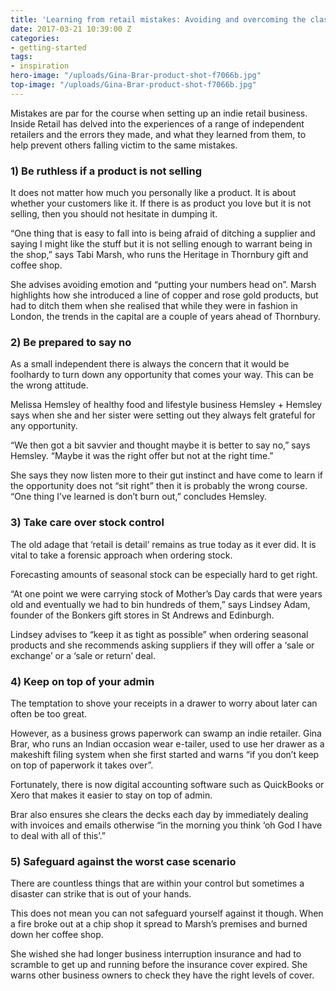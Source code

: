 ```yaml
---
title: 'Learning from retail mistakes: Avoiding and overcoming the classic errors'
date: 2017-03-21 10:39:00 Z
categories:
- getting-started
tags:
- inspiration
hero-image: "/uploads/Gina-Brar-product-shot-f7066b.jpg"
top-image: "/uploads/Gina-Brar-product-shot-f7066b.jpg"
---
```


Mistakes are par for the course when setting up an indie retail business. Inside Retail has delved into the experiences of a range of independent retailers and the errors they made, and what they learned from them, to help prevent others falling victim to the same mistakes.    

### 1) Be ruthless if a product is not selling

It does not matter how much you personally like a product. It is about whether your customers like it. If there is as product you love but it is not selling, then you should not hesitate in dumping it. 

“One thing that is easy to fall into is being afraid of ditching a supplier and saying I might like the stuff but it is not selling enough to warrant being in the shop,” says Tabi Marsh, who runs the Heritage in Thornbury gift and coffee shop. 

She advises avoiding emotion and “putting your numbers head on”. Marsh highlights how she introduced a line of copper and rose gold products, but had to ditch them when she realised that while they were in fashion in London, the trends in the capital are a couple of years ahead of Thornbury.  

### 2) Be prepared to say no

As a small independent there is always the concern that it would be foolhardy to turn down any opportunity that comes your way. This can be the wrong attitude.

Melissa Hemsley of healthy food and lifestyle business Hemsley + Hemsley says when she and her sister were setting out they always felt grateful for any opportunity. 

“We then got a bit savvier and thought maybe it is better to say no,” says Hemsley. “Maybe it was the right offer but not at the right time.” 

She says they now listen more to their gut instinct and have come to learn if the opportunity does not “sit right” then it is probably the wrong course. “One thing I’ve learned is don’t burn out,” concludes Hemsley. 

### 3) Take care over stock control

The old adage that ‘retail is detail’ remains as true today as it ever did. It is vital to take a forensic approach when ordering stock. 

Forecasting amounts of seasonal stock can be especially hard to get right. 

“At one point we were carrying stock of Mother’s Day cards that were years old and eventually we had to bin hundreds of them,” says Lindsey Adam, founder of the Bonkers gift stores in St Andrews and Edinburgh. 

Lindsey advises to “keep it as tight as possible” when ordering seasonal products and she recommends asking suppliers if they will offer a ‘sale or exchange’ or a ‘sale or return’ deal. 

### 4) Keep on top of your admin

The temptation to shove your receipts in a drawer to worry about later can often be too great.

However, as a business grows paperwork can swamp an indie retailer. Gina Brar, who runs an Indian occasion wear e-tailer, used to use her drawer as a makeshift filing system when she first started and warns “if you don’t keep on top of paperwork it takes over”. 

Fortunately, there is now digital accounting software such as QuickBooks or Xero that makes it easier to stay on top of admin. 

Brar also ensures she clears the decks each day by immediately dealing with invoices and emails otherwise “in the morning you think ‘oh God I have to deal with all of this’.” 

### 5) Safeguard against the worst case scenario

There are countless things that are within your control but sometimes a disaster can strike that is out of your hands. 

This does not mean you can not safeguard yourself against it though. When a fire broke out at a chip shop it spread to Marsh’s premises and burned down her coffee shop. 

She wished she had longer business interruption insurance and had to scramble to get up and running before the insurance cover expired.  She warns other business owners to check they have the right levels of cover. 